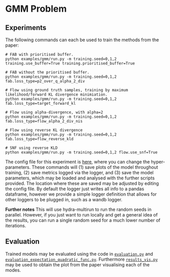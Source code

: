 # GMM Problem
## Experiments
The following commands can each be used to train the methods from the paper:
```
# FAB with prioritised buffer.
python examples/gmm/run.py -m training.seed=0,1,2 training.use_buffer=True training.prioritised_buffer=True 

# FAB without the prioritised buffer.
python examples/gmm/run.py -m training.seed=0,1,2 fab.loss_type=p2_over_q_alpha_2_div 

# Flow using ground truth samples, training by maximum likelihood/forward KL divergence minimiation.
python examples/gmm/run.py -m training.seed=0,1,2 fab.loss_type=target_forward_kl

# Flow using alpha-divergence, with alpha=2
python examples/gmm/run.py -m training.seed=0,1,2 fab.loss_type=flow_alpha_2_div_nis

# Flow using reverse KL divergence
python examples/gmm/run.py -m training.seed=0,1,2 fab.loss_type=flow_reverse_kld

# SNF using reverse KLD
python examples/gmm/run.py -m training.seed=0,1,2 flow.use_snf=True
```

The config file for this experiment is [here](../config/gmm.yaml), where you can change the hyper-parameters.
These commands will (1) save plots of the model throughout training, (2) save metrics logged via 
the logger, and (3) save the model parameters, which may be loaded and analysed with the 
further scripts provided.
The location where these are saved may be adjusted by editing the config file.
By default the logger just writes all info to a pandas dataframe, however we 
provide a simple logger definition that allows for other loggers to be plugged in, 
such as a wandb logger.

**Further notes** This will use hydra-multirun to run the random seeds in parallel. 
However, if you just want to run locally and get a general idea of the results, 
you can run a single random seed for a much lower number of iterations. 

## Evaluation
Trained models may be evaluated using the code in
[`evaluation.py`](evaluation.py) and [`evaluation_expectation_quadratic_func.py`](evaluation_expectation_quadratic_func.py).
Furthermore [`results_vis.py`](results_vis.py) may be used to obtain the plot from the paper
visualising each of the modes. 
